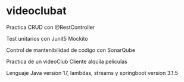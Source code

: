 # videoclubat
Practica  CRUD con @RestController

Test unitarios con Junit5 Mockito

Control de mantenibilidad de codigo con SonarQube

Practica de un videoClub Cliente alquila peliculas

Lenguaje Java version 17, lambdas, streams y springboot version 3.1.5
